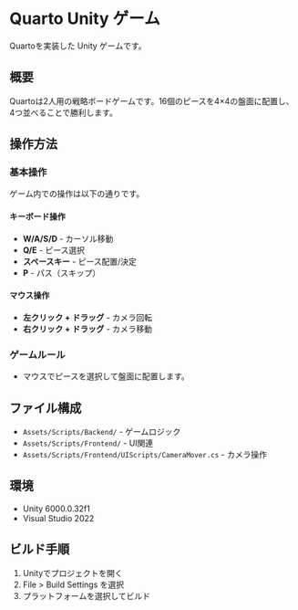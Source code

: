 # Quarto Unity ゲーム

Quartoを実装した Unity ゲームです。

## 概要

Quartoは2人用の戦略ボードゲームです。16個のピースを4×4の盤面に配置し、4つ並べることで勝利します。

## 操作方法

### 基本操作

ゲーム内での操作は以下の通りです。

#### キーボード操作
- **W/A/S/D** - カーソル移動
- **Q/E** - ピース選択
- **スペースキー** - ピース配置/決定
- **P** - パス（スキップ）

#### マウス操作
- **左クリック + ドラッグ** - カメラ回転
- **右クリック + ドラッグ** - カメラ移動

### ゲームルール
- マウスでピースを選択して盤面に配置します。

## ファイル構成 

- `Assets/Scripts/Backend/` - ゲームロジック
- `Assets/Scripts/Frontend/` - UI関連
- `Assets/Scripts/Frontend/UIScripts/CameraMover.cs` - カメラ操作

## 環境

- Unity 6000.0.32f1
- Visual Studio 2022

## ビルド手順

1. Unityでプロジェクトを開く
2. File > Build Settings を選択
3. プラットフォームを選択してビルド
